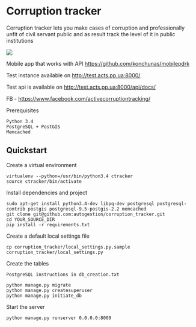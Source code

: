 # Corruption tracker

Corruption tracker lets you make cases of corruption and professionally unfit of civil servant public
and as result track the level of it in public institutions

![](http://i.imgur.com/zAMVod3.png)

Mobile app that works with API https://github.com/konchunas/mobilepdrk

Test instance available on http://test.acts.pp.ua:8000/

Test api is available on http://test.acts.pp.ua:8000/api/docs/

FB - https://www.facebook.com/activecorruptiontracking/

Prerequisites

    Python 3.4
    PostgreSQL + PostGIS
    Memcached

## Quickstart

Create a virtual environment

    virtualenv --python=/usr/bin/python3.4 ctracker
    source ctracker/bin/activate

Install dependencies and project

    sudo apt-get install python3.4-dev libpq-dev postgresql postgresql-contrib postgis postgresql-9.5-postgis-2.2 memcached
    git clone git@github.com:autogestion/corruption_tracker.git
    cd YOUR_SOURCE_DIR
    pip install -r requirements.txt

Create a default local settings file

    cp corruption_tracker/local_settings.py.sample  corruption_tracker/local_settings.py

Create the tables

    PostgreSQL instructions in db_creation.txt

    python manage.py migrate
    python manage.py createsuperuser
    python manage.py initiate_db

Start the server

    python manage.py runserver 0.0.0.0:8000
